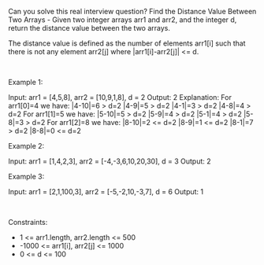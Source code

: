 Can you solve this real interview question? Find the Distance Value Between Two Arrays - Given two integer arrays arr1 and arr2, and the integer d, return the distance value between the two arrays.

The distance value is defined as the number of elements arr1[i] such that there is not any element arr2[j] where |arr1[i]-arr2[j]| <= d.

 

Example 1:


Input: arr1 = [4,5,8], arr2 = [10,9,1,8], d = 2
Output: 2
Explanation: 
For arr1[0]=4 we have: 
|4-10|=6 > d=2 
|4-9|=5 > d=2 
|4-1|=3 > d=2 
|4-8|=4 > d=2 
For arr1[1]=5 we have: 
|5-10|=5 > d=2 
|5-9|=4 > d=2 
|5-1|=4 > d=2 
|5-8|=3 > d=2
For arr1[2]=8 we have:
|8-10|=2 <= d=2
|8-9|=1 <= d=2
|8-1|=7 > d=2
|8-8|=0 <= d=2


Example 2:


Input: arr1 = [1,4,2,3], arr2 = [-4,-3,6,10,20,30], d = 3
Output: 2


Example 3:


Input: arr1 = [2,1,100,3], arr2 = [-5,-2,10,-3,7], d = 6
Output: 1


 

Constraints:

 * 1 <= arr1.length, arr2.length <= 500
 * -1000 <= arr1[i], arr2[j] <= 1000
 * 0 <= d <= 100